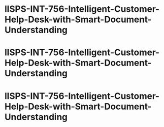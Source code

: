 # llSPS-INT-756-Intelligent-Customer-Help-Desk-with-Smart-Document-Understanding
# llSPS-INT-756-Intelligent-Customer-Help-Desk-with-Smart-Document-Understanding
# llSPS-INT-756-Intelligent-Customer-Help-Desk-with-Smart-Document-Understanding
